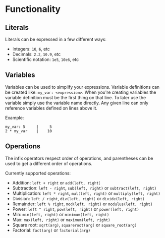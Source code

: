 # Functionality

## Literals

Literals can be expressed in a few different ways:

- Integers: `10`, `6`, etc
- Decimals: `2.2`, `10.9`, etc
- Scientific notation: `1e5`, `10e6`, etc

## Variables

Variables can be used to simplify your expressions. Variable definitions can be created like: `my_var: <expression>`. When you're creating variables the variable definition must be the first thing on that line. To later use the variable simply use the variable name directly. Any given line can only reference variables defined on lines above it.

Example:
```
my_var: 5     |     5
2 * my_var    |    10
```

## Operations

The infix operators respect order of operations, and parentheses can be used to get a different order of operations.

Currently supported operations:

- Addition: `left + right` or `add(left, right)`
- Subtraction: `left - right`, `sub(left, right)` or `subtract(left, right)`
- Multiplication: `left * right`, `mul(left, right)` or `multiply(left, right)`
- Division: `left / right`, `div(left, right)` or `divide(left, right)`
- Remainder: `left % right`, `mod(left, right)` or `modulus(left, right)`
- Power: `left ^ right`, `pow(left, right)` or `power(left, right)`
- Min: `min(left, right)` or `minimum(left, right)`
- Max: `max(left, right)` or `maximum(left, right)`
- Square root: `sqrt(arg)`, `squareroot(arg)` or `square_root(arg)`
- Factorial: `fact(arg)` or `factorial(arg)`